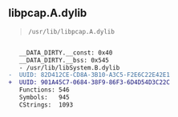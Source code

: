 ## libpcap.A.dylib

> `/usr/lib/libpcap.A.dylib`

```diff

   __DATA_DIRTY.__const: 0x40
   __DATA_DIRTY.__bss: 0x545
   - /usr/lib/libSystem.B.dylib
-  UUID: 82D412CE-CD8A-3B10-A3C5-F2E6C22E42E1
+  UUID: 901A45C7-0684-38F9-86F3-6D4D54D3C22C
   Functions: 546
   Symbols:   945
   CStrings:  1093

```
